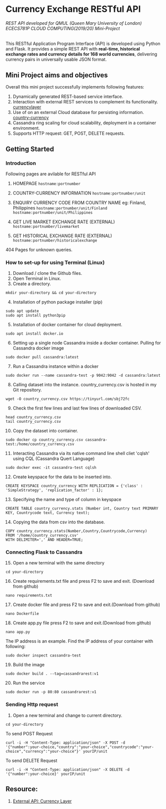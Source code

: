 # Currency Exchange RESTful API
###### REST API developed for QMUL (Queen Mary University of London) ECECS781P CLOUD COMPUTING(2019/20) Mini-Project

This RESTful Application Program Interface (API) is developed using Python and Flask. It provides a simple REST API with **real-time, historical exchange rates and currency details for 168 world currencies**, delivering currency pairs in universally usable JSON format. 

## Mini Project aims and objectives
Overall this mini project successfully implements following features:
1. Dynamically generated REST-based service interface.
2. Interaction with external REST services to complement its functionality. [currencylayer](https://currencylayer.com/)
3. Use of on an external Cloud database for persisting information. [country-currency](https://tinyurl.com/sbj72fc)
4. Cassandra ring scaling for cloud scalability, deployment in a container environment. 
5. Supports HTTP request: GET, POST, DELETE requests.

## Getting Started
### Introduction
Following pages are avilable for RESTful API
1. HOMEPAGE
```hostname:portnumber``` 

2. COUNTRY-CURRENCY INFORMATION
```hostname:portnumber/unit```

3. ENQUIRY CURRENCY CODE FROM COUNTRY NAME eg: Finland, Philippines
```hostname:portnumber/unit/Finland```
```hostname:portnumber/unit/Philippines```

4. GET LIVE MARKET EXCHANGE RATE (EXTERNAL)
```hostname:portnumber/livemarket```

5. GET HISTORICAL EXCHANGE RATE (EXTERNAL)
```hostname:portnumber/historicalexchange```

404 Pages for unknown queries.

### How to set-up for using Terminal (Linux)
1. Download / clone the Github files.
2. Open Terminal in Linux.
3. Create a directory.
```
mkdir your-directory && cd your-directory
```
4. Installation of python package installer (pip)
```
sudo apt update
sudo apt install python3pip
```
5. Installation of docker container for cloud deployment.
```
sudo apt install docker.io
```
6. Setting up a single node Cassandra inside a docker container.
Pulling for Cassandra docker image
```
sudo docker pull cassandra:latest
```
7. Run a Cassandra instance within a docker
```
sudo docker run --name cassandra-test -p 9042:9042 -d cassandra:latest
```
8. Calling dataset into the instance. 
country_currency.csv is hosted in my Git repository.
```
wget -O country_currency.csv https://tinyurl.com/sbj72fc
```
9. Check the first few lines and last few lines of downloaded CSV.
```
head country_currency.csv
tail country_currency.csv
```
10. Copy the dataset into container.
```
sudo docker cp country_currency.csv cassandra-test:/home/country_currency.csv
```
11. Interacting Cassandra via its native command line shell cliet 'cqlsh' using CQL (Cassandra Quert Language)
```
sudo docker exec -it cassandra-test cqlsh
```
12. Create keyspace for the data to be inserted into.
```
CREATE KEYSPACE country_currency WITH REPLICATION = {'class' : 'SimpleStrategy', 'replication_factor' : 1};
```
13. Specifying the name and type of column in keyspace
```
CREATE TABLE country_currency.stats (Number int, Country text PRIMARY KEY, Countrycode text, Currency text);
```
14. Copying the data from csv into the database.
```
COPY country_currency.stats(Number,Country,Countrycode,Currency)
FROM '/home/country_currency.csv'
WITH DELIMITER=',' AND HEADER=TRUE;
```
### Connecting Flask to Cassandra 
15. Open a new terminal with the same directory
```
cd your-directory
```
16. Create requirements.txt file and press F2 to save and exit. (Download from github)
```
nano requirements.txt
```
17. Create docker file and press F2 to save and exit.(Download from github)
```
nano Dockerfile
```
18. Create app.py file press F2 to save and exit.(Download from github)
```
nano app.py
```
The IP address is an example. Find the IP address of your container with following:
```
sudo docker inspect cassandra-test
```
19. Build the image
```
sudo docker build . --tag=cassandrarest:v1
```
20. Run the service
```
sudo docker run -p 80:80 cassandrarest:v1
```
### Sending Http request
1. Open a new terminal and change to current directory.
```
cd your-directory
```
To send POST Request
```
curl -i -H "Content-Type: application/json" -X POST -d '{"number":your-choice,"country":"your-choice","countrycode":"your-choice","currency":"your-choice"}' yourIP/unit
```

To send DELETE Request
```
curl -i -H "Content-Type: application/json" -X DELETE -d '{"number":your-choice}' yourIP/unit
```

## Resource:
1. [External API: Currency Layer](https://currencylayer.com/)
